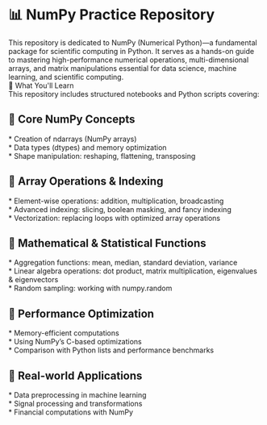 <h1>📊 NumPy Practice Repository</h1>
This repository is dedicated to NumPy (Numerical Python)—a fundamental package for scientific computing in Python. It serves as a hands-on guide to mastering high-performance numerical operations, multi-dimensional arrays, and matrix manipulations essential for data science, machine learning, and scientific computing.
<br>
🚀 What You'll Learn<br>
This repository includes structured notebooks and Python scripts covering:
<br>
<h2>🔹 Core NumPy Concepts</h2>
* Creation of ndarrays (NumPy arrays)<br>
* Data types (dtypes) and memory optimization<br>
* Shape manipulation: reshaping, flattening, transposing<br>
<h2>🔹 Array Operations & Indexing</h2>
* Element-wise operations: addition, multiplication, broadcasting<br>
* Advanced indexing: slicing, boolean masking, and fancy indexing<br>
* Vectorization: replacing loops with optimized array operations<br>
<h2>🔹 Mathematical & Statistical Functions</h2>
* Aggregation functions: mean, median, standard deviation, variance<br>
* Linear algebra operations: dot product, matrix multiplication, eigenvalues & eigenvectors<br>
* Random sampling: working with numpy.random<br>
<h2>🔹 Performance Optimization</h2>
* Memory-efficient computations<br>
* Using NumPy’s C-based optimizations<br>
* Comparison with Python lists and performance benchmarks<br>
<h2>🔹 Real-world Applications</h2>
* Data preprocessing in machine learning<br>
* Signal processing and transformations<br>
* Financial computations with NumPy<br>
